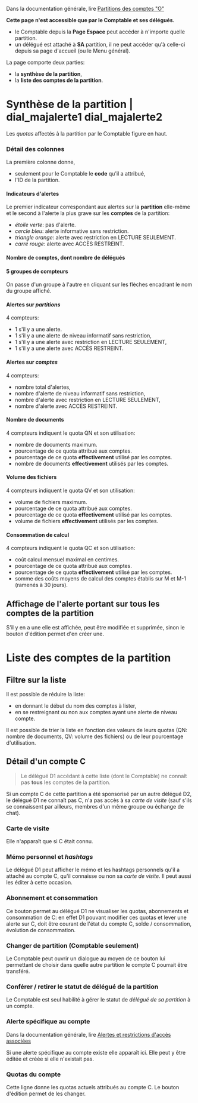 Dans la documentation générale, lire <a href="$$/appli/partitions.html" target="_blank">Partitions des comptes "O"</a>

**Cette page n'est accessible que par le Comptable et ses délégués.**
- le Comptable depuis la **Page Espace** peut accéder à n'importe quelle partition.
- un délégué est attaché à **SA** partition, il ne peut accéder qu'à celle-ci depuis sa page d'accueil (ou le Menu général).

La page comporte deux parties:
- la **synthèse de la partition**,
- la **liste des comptes de la partition**.

# Synthèse de la partition | dial_majalerte1 dial_majalerte2
Les _quotas_ affectés à la partition par le Comptable figure en haut.

### Détail des colonnes
La première colonne donne,
- seulement pour le Comptable le **code** qu'il a attribué,
- l'ID de la partition.

#### Indicateurs d'alertes
Le premier indicateur correspondant aux alertes sur la **partition** elle-même et le second à l'alerte la plus grave sur les **comptes** de la partition:
- _étoile verte_: pas d'alerte.
- _cercle bleu_: alerte informative sans restriction.
- _triangle orange_: alerte avec restriction en LECTURE SEULEMENT.
- _carré rouge_: alerte avec ACCÈS RESTREINT.

#### Nombre de comptes, dont nombre de délégués

#### 5 groupes de compteurs
On passe d'un groupe à l'autre en cliquant sur les flèches encadrant le nom du groupe affiché.

#### Alertes sur _partitions_
4 compteurs:
- 1 s'il y a une alerte.
- 1 s'il y a une alerte de niveau informatif sans restriction,
- 1 s'il y a une alerte avec restriction en LECTURE SEULEMENT,
- 1 s'il y a une alerte avec ACCÈS RESTREINT.

#### Alertes sur _comptes_
4 compteurs:
- nombre total d'alertes,
- nombre d'alerte de niveau informatif sans restriction,
- nombre d'alerte avec restriction en LECTURE SEULEMENT,
- nombre d'alerte avec ACCÈS RESTREINT.

#### Nombre de documents
4 compteurs indiquent le quota QN et son utilisation:
- nombre de documents maximum.
- pourcentage de ce quota attribué aux comptes.
- pourcentage de ce quota **effectivement** utilisé par les comptes.
- nombre de documents **effectivement** utilisés par les comptes.

#### Volume des fichiers
4 compteurs indiquent le quota QV et son utilisation:
- volume de fichiers maximum.
- pourcentage de ce quota attribué aux comptes.
- pourcentage de ce quota **effectivement** utilisé par les comptes.
- volume de fichiers **effectivement** utilisés par les comptes.

#### Consommation de calcul
4 compteurs indiquent le quota QC et son utilisation:
- coût calcul mensuel maximal en centimes.
- pourcentage de ce quota attribué aux comptes.
- pourcentage de ce quota **effectivement** utilisé par les comptes.
- somme des coûts moyens de calcul des comptes établis sur M et M-1 (ramenés à 30 jours).

## Affichage de l'alerte portant sur tous les comptes de la partition
S'il y en a une elle est affichée, peut être modifiée et supprimée,  sinon le bouton d'édition permet d'en créer une.

# Liste des comptes de la partition
## Filtre sur la liste
Il est possible de réduire la liste:
- en donnant le début du nom des comptes à lister,
- en se restreignant ou non aux comptes ayant une alerte de niveau compte.

Il est possible de trier la liste en fonction des valeurs de leurs quotas (QN: nombre de documents, QV: volume des fichiers) ou de leur pourcentage d'utilisation.

## Détail d'un compte C
> Le délégué D1 accédant à cette liste (dont le Comptable) ne connaît pas **tous** les comptes de la partition.

Si un compte C de cette partition a été sponsorisé par un autre délégué D2, le délégué D1 ne connaît pas C, n'a pas accès à sa _carte de visite_ (sauf s'ils se connaissent par ailleurs, membres d'un même groupe ou échange de chat).

### Carte de visite
Elle n'apparaît que si C était connu.

### Mémo personnel et _hashtags_
Le délégué D1 peut afficher le mémo et les hashtags personnels qu'il a attaché au compte C, qu'il connaisse ou non sa _carte de visite_. Il peut aussi les éditer à cette occasion.

### Abonnement et consommation
Ce bouton permet au délégué D1 ne visualiser les quotas, abonnements et consommation de C: en effet D1 pouvant modifier ces quotas et lever une alerte sur C, doit être courant de l'état du compte C, solde / consommation, évolution de consommation.

### Changer de partition (Comptable seulement)
Le Comptable peut ouvrir un dialogue au moyen de ce bouton lui permettant de choisir dans quelle autre partition le compte C pourrait être transféré.

### Conférer / retirer le statut de délégué de la partition
Le Comptable est seul habilité à gérer le statut de _délégué de sa partition_ à un compte.

### Alerte spécifique au compte
Dans la documentation générale, lire <a href="$$/appli/partitions.html" target="_blank">Alertes et restrictions d'accès associées</a>

Si une alerte spécifique au compte existe elle apparaît ici. Elle peut y être éditée et créée si elle n'existait pas.

### Quotas du compte
Cette ligne donne les quotas actuels attribués au compte C. Le bouton d'édition permet de les changer.
